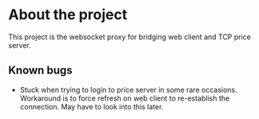 # About the project
This project is the websocket proxy for bridging web client and TCP price server.

## Known bugs
* Stuck when trying to login to price server in some rare occasions. Workaround is to force refresh on web client to re-establish the connection. May have to look into this later.